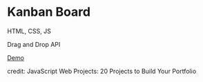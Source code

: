 # Kanban Board

HTML, CSS, JS

Drag and Drop API

[Demo](https://heathergodbey.github.io/)

credit: JavaScript Web Projects: 20 Projects to Build Your Portfolio 
